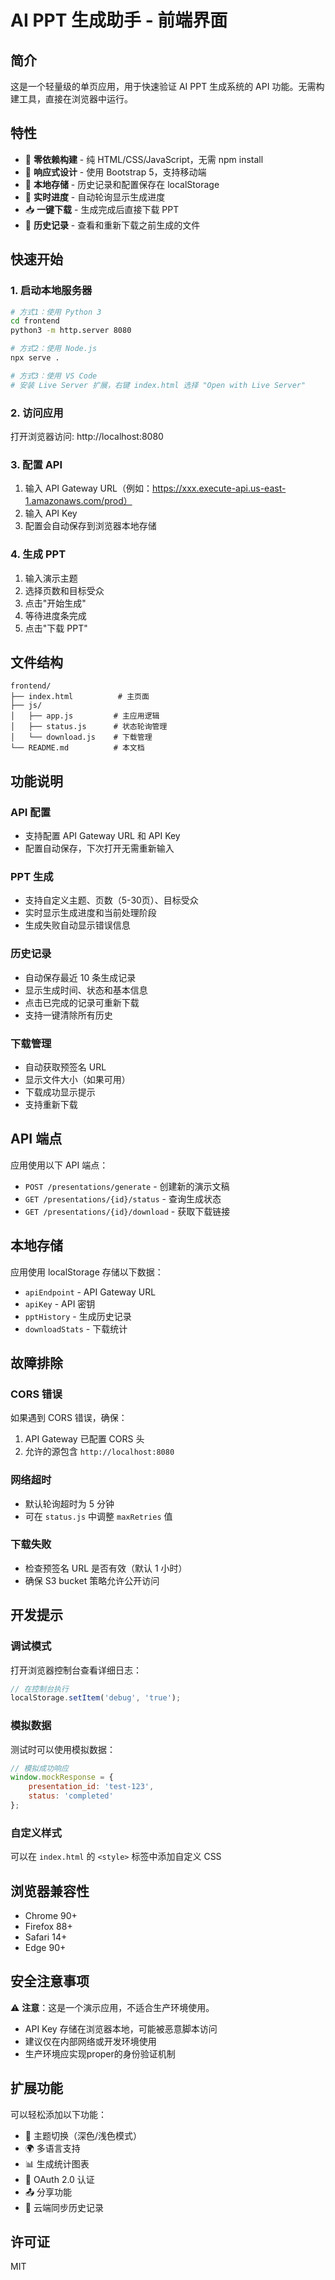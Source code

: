 # AI PPT 生成助手 - 前端界面

## 简介

这是一个轻量级的单页应用，用于快速验证 AI PPT 生成系统的 API 功能。无需构建工具，直接在浏览器中运行。

## 特性

- 🚀 **零依赖构建** - 纯 HTML/CSS/JavaScript，无需 npm install
- 🎨 **响应式设计** - 使用 Bootstrap 5，支持移动端
- 💾 **本地存储** - 历史记录和配置保存在 localStorage
- 🔄 **实时进度** - 自动轮询显示生成进度
- 📥 **一键下载** - 生成完成后直接下载 PPT
- 📝 **历史记录** - 查看和重新下载之前生成的文件

## 快速开始

### 1. 启动本地服务器

```bash
# 方式1：使用 Python 3
cd frontend
python3 -m http.server 8080

# 方式2：使用 Node.js
npx serve .

# 方式3：使用 VS Code
# 安装 Live Server 扩展，右键 index.html 选择 "Open with Live Server"
```

### 2. 访问应用

打开浏览器访问: http://localhost:8080

### 3. 配置 API

1. 输入 API Gateway URL（例如：https://xxx.execute-api.us-east-1.amazonaws.com/prod）
2. 输入 API Key
3. 配置会自动保存到浏览器本地存储

### 4. 生成 PPT

1. 输入演示主题
2. 选择页数和目标受众
3. 点击"开始生成"
4. 等待进度条完成
5. 点击"下载 PPT"

## 文件结构

```
frontend/
├── index.html          # 主页面
├── js/
│   ├── app.js         # 主应用逻辑
│   ├── status.js      # 状态轮询管理
│   └── download.js    # 下载管理
└── README.md          # 本文档
```

## 功能说明

### API 配置
- 支持配置 API Gateway URL 和 API Key
- 配置自动保存，下次打开无需重新输入

### PPT 生成
- 支持自定义主题、页数（5-30页）、目标受众
- 实时显示生成进度和当前处理阶段
- 生成失败自动显示错误信息

### 历史记录
- 自动保存最近 10 条生成记录
- 显示生成时间、状态和基本信息
- 点击已完成的记录可重新下载
- 支持一键清除所有历史

### 下载管理
- 自动获取预签名 URL
- 显示文件大小（如果可用）
- 下载成功显示提示
- 支持重新下载

## API 端点

应用使用以下 API 端点：

- `POST /presentations/generate` - 创建新的演示文稿
- `GET /presentations/{id}/status` - 查询生成状态
- `GET /presentations/{id}/download` - 获取下载链接

## 本地存储

应用使用 localStorage 存储以下数据：

- `apiEndpoint` - API Gateway URL
- `apiKey` - API 密钥
- `pptHistory` - 生成历史记录
- `downloadStats` - 下载统计

## 故障排除

### CORS 错误
如果遇到 CORS 错误，确保：
1. API Gateway 已配置 CORS 头
2. 允许的源包含 `http://localhost:8080`

### 网络超时
- 默认轮询超时为 5 分钟
- 可在 `status.js` 中调整 `maxRetries` 值

### 下载失败
- 检查预签名 URL 是否有效（默认 1 小时）
- 确保 S3 bucket 策略允许公开访问

## 开发提示

### 调试模式
打开浏览器控制台查看详细日志：
```javascript
// 在控制台执行
localStorage.setItem('debug', 'true');
```

### 模拟数据
测试时可以使用模拟数据：
```javascript
// 模拟成功响应
window.mockResponse = {
    presentation_id: 'test-123',
    status: 'completed'
};
```

### 自定义样式
可以在 `index.html` 的 `<style>` 标签中添加自定义 CSS

## 浏览器兼容性

- Chrome 90+
- Firefox 88+
- Safari 14+
- Edge 90+

## 安全注意事项

⚠️ **注意**：这是一个演示应用，不适合生产环境使用。

- API Key 存储在浏览器本地，可能被恶意脚本访问
- 建议仅在内部网络或开发环境使用
- 生产环境应实现proper的身份验证机制

## 扩展功能

可以轻松添加以下功能：

- 🎨 主题切换（深色/浅色模式）
- 🌍 多语言支持
- 📊 生成统计图表
- 🔐 OAuth 2.0 认证
- 📤 分享功能
- 💾 云端同步历史记录

## 许可证

MIT